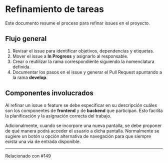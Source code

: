 # Refinamiento de tareas

Este documento resume el proceso para refinar issues en el proyecto.

## Flujo general
1. Revisar el issue para identificar objetivos, dependencias y etiquetas.
2. Mover el issue a **In Progress** y asignarlo al responsable.
3. Crear o reutilizar la rama correspondiente siguiendo la nomenclatura definida.
4. Documentar los pasos en el issue y generar el Pull Request apuntando a la rama **develop**.

## Componentes involucrados
Al refinar un issue o feature se debe especificar en su descripción cuáles son los componentes de **frontend** y de **backend** que participan. Esto facilita la planificación y la asignación correcta del trabajo.

Adicionalmente, cuando se incorpore una nueva pantalla, se debe proponer de qué manera podrá acceder el usuario a dicha pantalla. Normalmente se sugiere un botón u opción alternativa de navegación para que siempre exista una vía de entrada disponible.

---

Relacionado con #149
